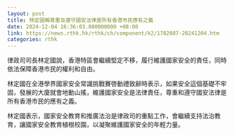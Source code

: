 ```yaml
---
layout: post
title: 林定國稱尊重及遵守國安法律是所有香港市民應有之義
date: 2024-12-04 16:36:03.000000000 +08:00
link: https://news.rthk.hk/rthk/ch/component/k2/1782087-20241204.htm
categories: rthk
---
```


律政司司長林定國說，香港特區會繼續堅定不移，履行維護國家安全的責任，同時依法保障香港市民的權利和自由。

林定國在全港學界國家安全常識挑戰賽啓動禮致辭時表示，如果安全這個基礎不牢固，發展的大廈就會地動山搖，維護國家安全是法律責任，尊重和遵守國安法律是所有香港市民的應有之義。

林定國表示，國家安全教育和推廣法治是律政司的重點工作，會繼續支持法治教育，讓國家安全教育植根校園，以凝聚維護國家安全的年輕力量。
